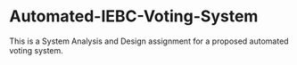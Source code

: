 # Automated-IEBC-Voting-System
This is a System Analysis and Design assignment for a proposed automated voting system.
